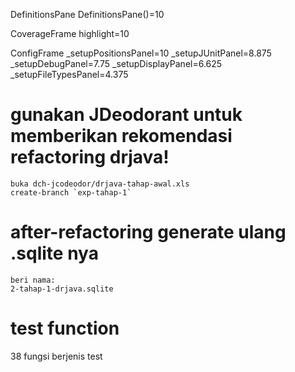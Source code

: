DefinitionsPane
	DefinitionsPane()=10

CoverageFrame
	highlight=10

ConfigFrame
	_setupPositionsPanel=10
	_setupJUnitPanel=8.875
	_setupDebugPanel=7.75
	_setupDisplayPanel=6.625
	_setupFileTypesPanel=4.375



# gunakan JDeodorant untuk memberikan rekomendasi refactoring drjava!
	buka dch-jcodeodor/drjava-tahap-awal.xls	
	create-branch `exp-tahap-1`


# after-refactoring generate ulang .sqlite nya
	beri nama:
	2-tahap-1-drjava.sqlite


# test function
38 fungsi berjenis test

